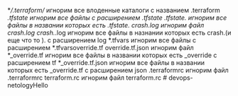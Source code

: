 **/.terraform/*    игнорим все влоденные каталоги с названием .terraform
*.tfstate   игнорим все файлы с расширением .tfstate
*.tfstate.* игнорим все файлы в названии которых есть .tfstate.
crash.log   игнорим файл crash.log
crash.*.log игнорим все файлы в назнании которых есть crash.(и еще что то ). с расширением log 
*.tfvars	 игнорим все файлы с расширением *.tfvarsoverride.tf
override.tf.json  игнорим файл
*_override.tf      игнорим все файлы в названии которых есть _override c расширением tf
*_override.tf.json игнорим все файлы в названии которых есть _override.tf c расширением json
.terraformrc    игнорим файл  .terraformrc
terraform.rc    игнорим файл  terraform.rc # devops-netologyHello


